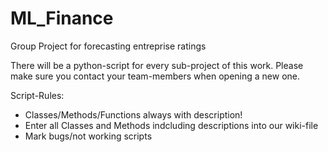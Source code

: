 # ML_Finance
Group Project for forecasting entreprise ratings

There will be a python-script for every sub-project of this work.
Please make sure you contact your team-members when opening a new one.

Script-Rules:
- Classes/Methods/Functions always with description!
- Enter all Classes and Methods indcluding descriptions into our wiki-file
- Mark bugs/not working scripts 
